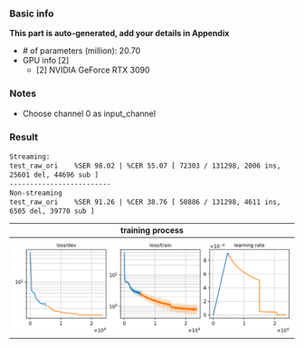 ### Basic info

**This part is auto-generated, add your details in Appendix**

* \# of parameters (million): 20.70
* GPU info \[2\]
  * \[2\] NVIDIA GeForce RTX 3090

### Notes

* Choose channel 0 as input_channel

### Result
```
Streaming:
test_raw_ori    %SER 98.02 | %CER 55.07 [ 72303 / 131298, 2006 ins, 25601 del, 44696 sub ]
-------------------------
Non-streaming
test_raw_ori    %SER 91.26 | %CER 38.76 [ 50886 / 131298, 4611 ins, 6505 del, 39770 sub ]

```

|     training process    |
|:-----------------------:|
|![tb-plot](./monitor.png)|
